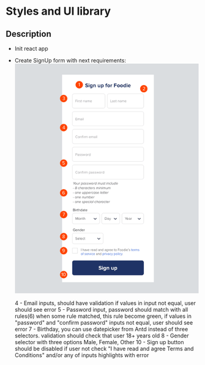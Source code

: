 # Styles and UI library

## Description

* Init react app
* Create SignUp form with next requirements:  
![example](./signupForm.png)
  
  4 - Email inputs, should have validation if values in input not equal, user should see error
  5 - Password input, password should match with all rules(6) when some rule matched, this rule become green, if values in "password" and "confirm password" inputs not equal, user should see error
  7 - Birthday, you can use datepicker from Antd instead of three selectors. validation should check that user 18+ years old
  8 - Gender selector with three options Male, Female, Other
  10 - Sign up button should be disabled if user not check "I have read and agree Terms and Conditions" and/or any of inputs highlights with error 